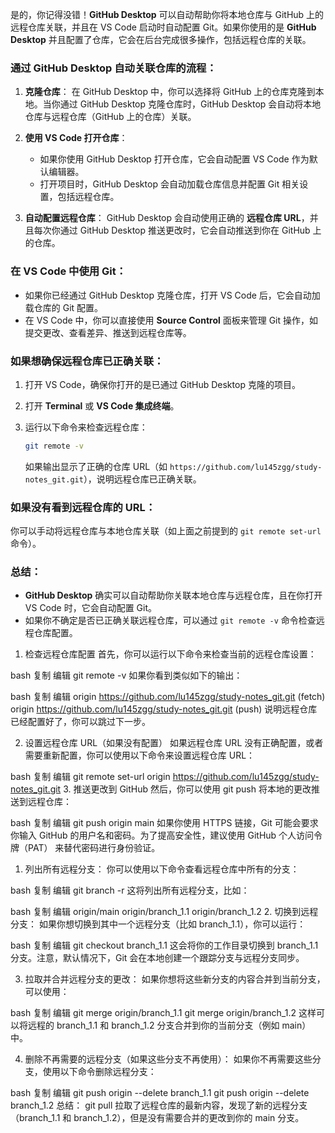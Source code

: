 是的，你记得没错！**GitHub Desktop** 可以自动帮助你将本地仓库与 GitHub 上的远程仓库关联，并且在 VS Code 启动时自动配置 Git。如果你使用的是 **GitHub Desktop** 并且配置了仓库，它会在后台完成很多操作，包括远程仓库的关联。

### 通过 GitHub Desktop 自动关联仓库的流程：

1. **克隆仓库**：
   在 GitHub Desktop 中，你可以选择将 GitHub 上的仓库克隆到本地。当你通过 GitHub Desktop 克隆仓库时，GitHub Desktop 会自动将本地仓库与远程仓库（GitHub 上的仓库）关联。

2. **使用 VS Code 打开仓库**：

   * 如果你使用 GitHub Desktop 打开仓库，它会自动配置 VS Code 作为默认编辑器。
   * 打开项目时，GitHub Desktop 会自动加载仓库信息并配置 Git 相关设置，包括远程仓库。

3. **自动配置远程仓库**：
   GitHub Desktop 会自动使用正确的 **远程仓库 URL**，并且每次你通过 GitHub Desktop 推送更改时，它会自动推送到你在 GitHub 上的仓库。

### 在 VS Code 中使用 Git：

* 如果你已经通过 GitHub Desktop 克隆仓库，打开 VS Code 后，它会自动加载仓库的 Git 配置。
* 在 VS Code 中，你可以直接使用 **Source Control** 面板来管理 Git 操作，如提交更改、查看差异、推送到远程仓库等。

### 如果想确保远程仓库已正确关联：

1. 打开 VS Code，确保你打开的是已通过 GitHub Desktop 克隆的项目。
2. 打开 **Terminal** 或 **VS Code 集成终端**。
3. 运行以下命令来检查远程仓库：

   ```bash
   git remote -v
   ```

   如果输出显示了正确的仓库 URL（如 `https://github.com/lu145zgg/study-notes_git.git`），说明远程仓库已正确关联。

### 如果没有看到远程仓库的 URL：

你可以手动将远程仓库与本地仓库关联（如上面之前提到的 `git remote set-url` 命令）。

### 总结：

* **GitHub Desktop** 确实可以自动帮助你关联本地仓库与远程仓库，且在你打开 VS Code 时，它会自动配置 Git。
* 如果你不确定是否已正确关联远程仓库，可以通过 `git remote -v` 命令检查远程仓库配置。

1. 检查远程仓库配置
首先，你可以运行以下命令来检查当前的远程仓库设置：

bash
复制
编辑
git remote -v
如果你看到类似如下的输出：

bash
复制
编辑
origin  https://github.com/lu145zgg/study-notes_git.git (fetch)
origin  https://github.com/lu145zgg/study-notes_git.git (push)
说明远程仓库已经配置好了，你可以跳过下一步。

2. 设置远程仓库 URL（如果没有配置）
如果远程仓库 URL 没有正确配置，或者需要重新配置，你可以使用以下命令来设置远程仓库 URL：

bash
复制
编辑
git remote set-url origin https://github.com/lu145zgg/study-notes_git.git
3. 推送更改到 GitHub
然后，你可以使用 git push 将本地的更改推送到远程仓库：

bash
复制
编辑
git push origin main
如果你使用 HTTPS 链接，Git 可能会要求你输入 GitHub 的用户名和密码。为了提高安全性，建议使用 GitHub 个人访问令牌（PAT） 来替代密码进行身份验证。



1. 列出所有远程分支：
你可以使用以下命令查看远程仓库中所有的分支：

bash
复制
编辑
git branch -r
这将列出所有远程分支，比如：

bash
复制
编辑
origin/main
origin/branch_1.1
origin/branch_1.2
2. 切换到远程分支：
如果你想切换到其中一个远程分支（比如 branch_1.1），你可以运行：

bash
复制
编辑
git checkout branch_1.1
这会将你的工作目录切换到 branch_1.1 分支。注意，默认情况下，Git 会在本地创建一个跟踪分支与远程分支同步。

3. 拉取并合并远程分支的更改：
如果你想将这些新分支的内容合并到当前分支，可以使用：

bash
复制
编辑
git merge origin/branch_1.1
git merge origin/branch_1.2
这样可以将远程的 branch_1.1 和 branch_1.2 分支合并到你的当前分支（例如 main）中。

4. 删除不再需要的远程分支（如果这些分支不再使用）：
如果你不再需要这些分支，使用以下命令删除远程分支：

bash
复制
编辑
git push origin --delete branch_1.1
git push origin --delete branch_1.2
总结：
git pull 拉取了远程仓库的最新内容，发现了新的远程分支（branch_1.1 和 branch_1.2），但是没有需要合并的更改到你的 main 分支。

